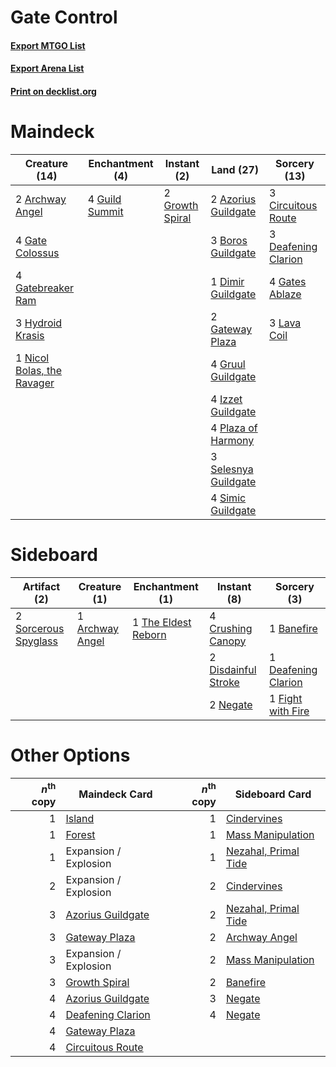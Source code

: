# Gate Control

#### [Export MTGO List](../collection/Gate%20Control/Gate%20Control.txt)
#### [Export Arena List](../collection/Gate%20Control/Gate%20Control_arena.txt)
#### [Print on decklist.org](http://decklist.org/?deckmain=2%09Archway%20Angel%0A2%09Azorius%20Guildgate%0A3%09Boros%20Guildgate%0A3%09Circuitous%20Route%0A3%09Deafening%20Clarion%0A1%09Dimir%20Guildgate%0A4%09Gate%20Colossus%0A4%09Gatebreaker%20Ram%0A4%09Gates%20Ablaze%0A2%09Gateway%20Plaza%0A2%09Growth%20Spiral%0A4%09Gruul%20Guildgate%0A4%09Guild%20Summit%0A3%09Hydroid%20Krasis%0A4%09Izzet%20Guildgate%0A3%09Lava%20Coil%0A1%09Nicol%20Bolas,%20the%20Ravager%0A4%09Plaza%20of%20Harmony%0A3%09Selesnya%20Guildgate%0A4%09Simic%20Guildgate&deckside=1%09Archway%20Angel%0A1%09Banefire%0A4%09Crushing%20Canopy%0A1%09Deafening%20Clarion%0A2%09Disdainful%20Stroke%0A1%09Fight%20with%20Fire%0A2%09Negate%0A2%09Sorcerous%20Spyglass%0A1%09The%20Eldest%20Reborn)
# Maindeck

|                                            Creature (14)                                            |                                     Enchantment (4)                                     |                                       Instant (2)                                        |                                           Land (27)                                           |                                         Sorcery (13)                                         |
|-----------------------------------------------------------------------------------------------------|-----------------------------------------------------------------------------------------|------------------------------------------------------------------------------------------|-----------------------------------------------------------------------------------------------|----------------------------------------------------------------------------------------------|
|2 [Archway Angel](http://gatherer.wizards.com/Pages/Card/Details.aspx?multiverseid=457147)           |4 [Guild Summit](http://gatherer.wizards.com/Pages/Card/Details.aspx?multiverseid=452791)|2 [Growth Spiral](http://gatherer.wizards.com/Pages/Card/Details.aspx?multiverseid=457322)|2 [Azorius Guildgate](http://gatherer.wizards.com/Pages/Card/Details.aspx?multiverseid=376256) |3 [Circuitous Route](http://gatherer.wizards.com/Pages/Card/Details.aspx?multiverseid=452875) |
|4 [Gate Colossus](http://gatherer.wizards.com/Pages/Card/Details.aspx?multiverseid=457376)           |                                                                                         |                                                                                          |3 [Boros Guildgate](http://gatherer.wizards.com/Pages/Card/Details.aspx?multiverseid=376272)   |3 [Deafening Clarion](http://gatherer.wizards.com/Pages/Card/Details.aspx?multiverseid=452915)|
|4 [Gatebreaker Ram](http://gatherer.wizards.com/Pages/Card/Details.aspx?multiverseid=457270)         |                                                                                         |                                                                                          |1 [Dimir Guildgate](http://gatherer.wizards.com/Pages/Card/Details.aspx?multiverseid=376306)   |4 [Gates Ablaze](http://gatherer.wizards.com/Pages/Card/Details.aspx?multiverseid=457246)     |
|3 [Hydroid Krasis](http://gatherer.wizards.com/Pages/Card/Details.aspx?multiverseid=457327)          |                                                                                         |                                                                                          |2 [Gateway Plaza](http://gatherer.wizards.com/Pages/Card/Details.aspx?multiverseid=452997)     |3 [Lava Coil](http://gatherer.wizards.com/Pages/Card/Details.aspx?multiverseid=452858)        |
|1 [Nicol Bolas, the Ravager](http://gatherer.wizards.com/Pages/Card/Details.aspx?multiverseid=447354)|                                                                                         |                                                                                          |4 [Gruul Guildgate](http://gatherer.wizards.com/Pages/Card/Details.aspx?multiverseid=376359)   |                                                                                              |
|                                                                                                     |                                                                                         |                                                                                          |4 [Izzet Guildgate](http://gatherer.wizards.com/Pages/Card/Details.aspx?multiverseid=376378)   |                                                                                              |
|                                                                                                     |                                                                                         |                                                                                          |4 [Plaza of Harmony](http://gatherer.wizards.com/Pages/Card/Details.aspx?multiverseid=457398)  |                                                                                              |
|                                                                                                     |                                                                                         |                                                                                          |3 [Selesnya Guildgate](http://gatherer.wizards.com/Pages/Card/Details.aspx?multiverseid=376490)|                                                                                              |
|                                                                                                     |                                                                                         |                                                                                          |4 [Simic Guildgate](http://gatherer.wizards.com/Pages/Card/Details.aspx?multiverseid=376500)   |                                                                                              |


# Sideboard

|                                         Artifact (2)                                          |                                       Creature (1)                                       |                                       Enchantment (1)                                        |                                         Instant (8)                                          |                                         Sorcery (3)                                          |
|-----------------------------------------------------------------------------------------------|------------------------------------------------------------------------------------------|----------------------------------------------------------------------------------------------|----------------------------------------------------------------------------------------------|----------------------------------------------------------------------------------------------|
|2 [Sorcerous Spyglass](http://gatherer.wizards.com/Pages/Card/Details.aspx?multiverseid=435407)|1 [Archway Angel](http://gatherer.wizards.com/Pages/Card/Details.aspx?multiverseid=457147)|1 [The Eldest Reborn](http://gatherer.wizards.com/Pages/Card/Details.aspx?multiverseid=442978)|4 [Crushing Canopy](http://gatherer.wizards.com/Pages/Card/Details.aspx?multiverseid=452876)  |1 [Banefire](http://gatherer.wizards.com/Pages/Card/Details.aspx?multiverseid=186613)         |
|                                                                                               |                                                                                          |                                                                                              |2 [Disdainful Stroke](http://gatherer.wizards.com/Pages/Card/Details.aspx?multiverseid=420705)|1 [Deafening Clarion](http://gatherer.wizards.com/Pages/Card/Details.aspx?multiverseid=452915)|
|                                                                                               |                                                                                          |                                                                                              |2 [Negate](http://gatherer.wizards.com/Pages/Card/Details.aspx?multiverseid=423707)           |1 [Fight with Fire](http://gatherer.wizards.com/Pages/Card/Details.aspx?multiverseid=443007)  |


# Other Options

|*n*<sup>th</sup> copy|                                       Maindeck Card                                        |*n*<sup>th</sup> copy|                                        Sideboard Card                                         |
|--------------------:|--------------------------------------------------------------------------------------------|--------------------:|-----------------------------------------------------------------------------------------------|
|                    1|[Island](http://gatherer.wizards.com/Pages/Card/Details.aspx?multiverseid=439857)           |                    1|[Cindervines](http://gatherer.wizards.com/Pages/Card/Details.aspx?multiverseid=457305)         |
|                    1|[Forest](http://gatherer.wizards.com/Pages/Card/Details.aspx?multiverseid=439860)           |                    1|[Mass Manipulation](http://gatherer.wizards.com/Pages/Card/Details.aspx?multiverseid=457186)   |
|                    1|Expansion / Explosion                                                                       |                    1|[Nezahal, Primal Tide](http://gatherer.wizards.com/Pages/Card/Details.aspx?multiverseid=439702)|
|                    2|Expansion / Explosion                                                                       |                    2|[Cindervines](http://gatherer.wizards.com/Pages/Card/Details.aspx?multiverseid=457305)         |
|                    3|[Azorius Guildgate](http://gatherer.wizards.com/Pages/Card/Details.aspx?multiverseid=376256)|                    2|[Nezahal, Primal Tide](http://gatherer.wizards.com/Pages/Card/Details.aspx?multiverseid=439702)|
|                    3|[Gateway Plaza](http://gatherer.wizards.com/Pages/Card/Details.aspx?multiverseid=452997)    |                    2|[Archway Angel](http://gatherer.wizards.com/Pages/Card/Details.aspx?multiverseid=457147)       |
|                    3|Expansion / Explosion                                                                       |                    2|[Mass Manipulation](http://gatherer.wizards.com/Pages/Card/Details.aspx?multiverseid=457186)   |
|                    3|[Growth Spiral](http://gatherer.wizards.com/Pages/Card/Details.aspx?multiverseid=457322)    |                    2|[Banefire](http://gatherer.wizards.com/Pages/Card/Details.aspx?multiverseid=186613)            |
|                    4|[Azorius Guildgate](http://gatherer.wizards.com/Pages/Card/Details.aspx?multiverseid=376256)|                    3|[Negate](http://gatherer.wizards.com/Pages/Card/Details.aspx?multiverseid=423707)              |
|                    4|[Deafening Clarion](http://gatherer.wizards.com/Pages/Card/Details.aspx?multiverseid=452915)|                    4|[Negate](http://gatherer.wizards.com/Pages/Card/Details.aspx?multiverseid=423707)              |
|                    4|[Gateway Plaza](http://gatherer.wizards.com/Pages/Card/Details.aspx?multiverseid=452997)    |                     |                                                                                               |
|                    4|[Circuitous Route](http://gatherer.wizards.com/Pages/Card/Details.aspx?multiverseid=452875) |                     |                                                                                               |

